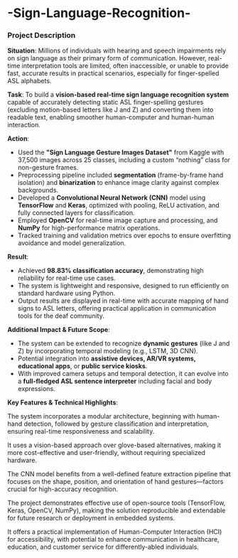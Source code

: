 # -Sign-Language-Recognition-

### Project Description 

**Situation**:
Millions of individuals with hearing and speech impairments rely on sign language as their primary form of communication. However, real-time interpretation tools are limited, often inaccessible, or unable to provide fast, accurate results in practical scenarios, especially for finger-spelled ASL alphabets.

**Task**:
To build a **vision-based real-time sign language recognition system** capable of accurately detecting static ASL finger-spelling gestures (excluding motion-based letters like J and Z) and converting them into readable text, enabling smoother human-computer and human-human interaction.

**Action**:

* Used the **"Sign Language Gesture Images Dataset"** from Kaggle with 37,500 images across 25 classes, including a custom “nothing” class for non-gesture frames.
* Preprocessing pipeline included **segmentation** (frame-by-frame hand isolation) and **binarization** to enhance image clarity against complex backgrounds.
* Developed a **Convolutional Neural Network (CNN)** model using **TensorFlow** and **Keras**, optimized with pooling, ReLU activation, and fully connected layers for classification.
* Employed **OpenCV** for real-time image capture and processing, and **NumPy** for high-performance matrix operations.
* Tracked training and validation metrics over epochs to ensure overfitting avoidance and model generalization.

**Result**:

* Achieved **98.83% classification accuracy**, demonstrating high reliability for real-time use cases.
* The system is lightweight and responsive, designed to run efficiently on standard hardware using Python.
* Output results are displayed in real-time with accurate mapping of hand signs to ASL letters, offering practical application in communication tools for the deaf community.

**Additional Impact & Future Scope**:

* The system can be extended to recognize **dynamic gestures** (like J and Z) by incorporating temporal modeling (e.g., LSTM, 3D CNN).
* Potential integration into **assistive devices, AR/VR systems, educational apps**, or **public service kiosks**.
* With improved camera setups and temporal detection, it can evolve into a **full-fledged ASL sentence interpreter** including facial and body expressions.

**Key Features & Technical Highlights**:

The system incorporates a modular architecture, beginning with human-hand detection, followed by gesture classification and interpretation, ensuring real-time responsiveness and scalability.

It uses a vision-based approach over glove-based alternatives, making it more cost-effective and user-friendly, without requiring specialized hardware.

The CNN model benefits from a well-defined feature extraction pipeline that focuses on the shape, position, and orientation of hand gestures—factors crucial for high-accuracy recognition.

The project demonstrates effective use of open-source tools (TensorFlow, Keras, OpenCV, NumPy), making the solution reproducible and extendable for future research or deployment in embedded systems.

It offers a practical implementation of Human-Computer Interaction (HCI) for accessibility, with potential to enhance communication in healthcare, education, and customer service for differently-abled individuals.

